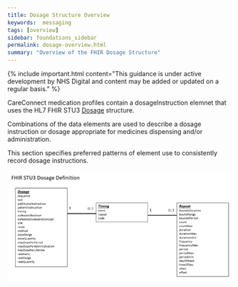 ```yaml
---
title: Dosage Structure Overview
keywords:  messaging
tags: [overview]
sidebar: foundations_sidebar
permalink: dosage-overview.html
summary: "Overview of the FHIR Dosage Structure"
---
```



{% include important.html content="This guidance is under active development by NHS Digital and content may be added or updated on a regular basis." %}

CareConnect medication profiles contain a dosageInstruction elemnet that uses the HL7 FHIR STU3 [Dosage](http://hl7.org/fhir/stu3/dosage.html#Dosage) structure. 

Combinations of the data elements are used to describe a dosage instruction or dosage appropriate for medicines dispensing and/or administration. 

This section specifies preferred patterns of element use to consistently record dosage instructions.

![alt text](images/explore/dosage.png "FHIR STU3 Dosage Structure")

